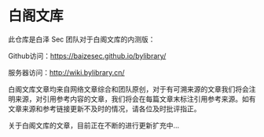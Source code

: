 # 白阁文库
此仓库是白泽 Sec 团队对于白阁文库的内测版：

Github访问：https://baizesec.github.io/bylibrary/

服务器访问：http://wiki.bylibrary.cn/

白阁文库文章均来自网络文章综合和团队原创，对于有可溯来源的文章我们将会注明来源，对引用参考内容的文章，我们将会在每篇文章末标注引用参考来源。如有文章来源和参考链接更新不及时的情况，请各位及时批评指正。

关于白阁文库的文章，目前正在不断的进行更新扩充中...